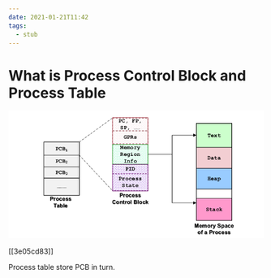 ```yaml
---
date: 2021-01-21T11:42
tags: 
  - stub
---
```


# What is Process Control Block and Process Table

![](./static/process-table.jpg)

[[3e05cd83]]

Process table store PCB in turn.
